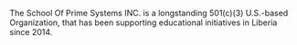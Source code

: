 The School Of Prime Systems INC. is a longstanding 501(c)(3) U.S.-based Organization, that has been supporting educational initiatives in Liberia since 2014.